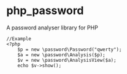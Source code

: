 php_password
============

A password analyser library for PHP


	//Example
	<?php
		$p = new \password\Password("qwerty");
		$a = new \password\Analysis($p);
		$v = new \password\AnalysisView($a);
		echo $v->show();
